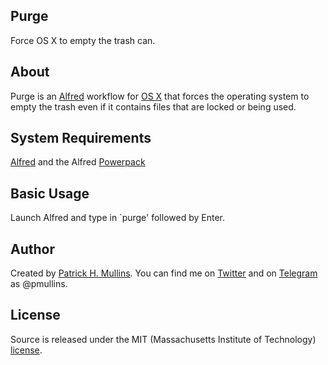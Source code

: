 ## Purge
Force OS X to empty the trash can.

## About

Purge is an [Alfred](http://www.alfredapp.com/) workflow for [OS X](https://www.apple.com/osx/) that forces the operating system to empty the trash even if it contains files that are locked or being used.

## System Requirements

[Alfred](http://www.alfredapp.com/) and the Alfred [Powerpack](http://www.alfredapp.com/powerpack/)

## Basic Usage

Launch Alfred and type in `purge' followed by Enter.

## Author
Created by [Patrick H. Mullins](http://www.pmullins.net/about). You can find me on  [Twitter](https://twitter.com/phmullins) and on [Telegram](https://telegram.org/) as @pmullins.

## License
Source is released under the MIT (Massachusetts Institute of Technology) [license](license.md).